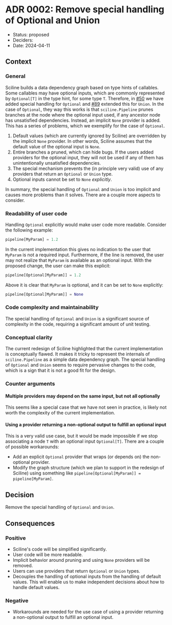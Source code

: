 # ADR 0002: Remove special handling of Optional and Union

- Status: proposed
- Deciders:
- Date: 2024-04-11

## Context

### General

Sciline builds a data dependency graph based on type hints of callables.
Some callables may have optional inputs, which are commonly represented by `Optional[T]` in the type hint, for some type `T`.
Therefore, in [#50](https://github.com/scipp/sciline/pull/50) we have added special handling for `Optional` and [#89](https://github.com/scipp/sciline/pull/89) extended this for `Union`.
In the case of `Optional`, they way this works is that `sciline.Pipeline` prunes branches at the node where the optional input used, if any ancestor node has unsatisfied dependencies.
Instead, an implicit `None` provider is added.
This has a series of problems, which we exemplify for the case of `Optional`.

1. Default values (which are currently ignored by Sciline) are overridden by the implicit `None` provider.
   In other words, Sciline assumes that the default value of the optional input is `None`.
2. Entire branches a pruned, which can hide bugs.
   If the users added providers for the optional input, they will not be used if any of them has unintentionally unsatisfied dependencies.
3. The special mechanism prevents the (in principle very valid) use of any providers that return an `Optional` or `Union` type.
4. Optional inputs cannot be set to `None` *explicitly*.

In summary, the special handling of `Optional` and `Union` is too implicit and causes more problems than it solves.
There are a couple more aspects to consider.

### Readability of user code

Handling `Optional` explicitly would make user code more readable.
Consider the following example:

```python
pipeline[MyParam] = 1.2
```

In the current implementation this gives no indication to the user that `MyParam` is not a required input.
Furthermore, if the line is removed, the user may not realize that `MyParam` is available as an optional input.
With the proposed change, the user can make this explicit:

```python
pipeline[Optional[MyParam]] = 1.2
```

Above it is clear that `MyParam` is optional, and it can be set to `None` explicitly:

```python
pipeline[Optional[MyParam]] = None
```

### Code complexity and maintainability

The special handling of `Optional` and `Union` is a significant source of complexity in the code, requiring a significant amount of unit testing.

### Conceptual clarity

The current redesign of Sciline highlighted that the current implementation is conceptually flawed.
It makes it tricky to represent the internals of `sciline.Pipeline` as a simple data dependency graph.
The special handling of `Optional` and `Union` seems to require pervasive changes to the code, which is a sign that it is not a good fit for the design.

### Counter arguments

#### Multiple providers may depend on the same input, but not all optionally

This seems like a special case that we have not seen in practice, is likely not worth the complexity of the current implementation.

#### Using a provider returning a non-optional output to fulfill an optional input

This is a very valid use case, but it would be made impossible if we stop associating a node `T` with an optional input `Optional[T]`.
There are a couple of possible workarounds:

- Add an explicit `Optional` provider that wraps (or depends on) the non-optional provider.
- Modify the graph structure (which we plan to support in the redesign of Sciline) using something like `pipeline[Optional[MyParam]] = pipeline[MyParam]`.

## Decision

Remove the special handling of `Optional` and `Union`.

## Consequences

### Positive

- Sciline's code will be simplified significantly.
- User code will be more readable.
- Implicit behavior around pruning and using `None` providers will be removed.
- Users can use providers that return `Optional` or `Union` types.
- Decouples the handling of optional inputs from the handling of default values.
  This will enable us to make independent decisions about how to handle default values.

### Negative

- Workarounds are needed for the use case of using a provider returning a non-optional output to fulfill an optional input.